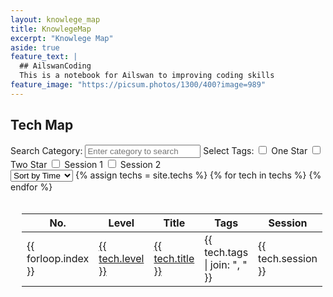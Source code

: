 ```yaml
---
layout: knowlege_map
title: KnowlegeMap
excerpt: "Knowlege Map"
aside: true
feature_text: |
  ## AilswanCoding
  This is a notebook for Ailswan to improving coding skills
feature_image: "https://picsum.photos/1300/400?image=989"
---
```


 
<h2>Tech Map</h2>

<div class="tag-filter">
    <label for="searchCategory">Search Category:</label>
    <input type="text" id="searchCategory" placeholder="Enter category to search">
    <label>Select Tags:</label>
    <input type="checkbox" id="oneStarCheckbox"> One Star
    <input type="checkbox" id="twoStarCheckbox"> Two Star
    <input type="checkbox" id="session1Checkbox"> Session 1
    <input type="checkbox" id="session2Checkbox"> Session 2
</div>

<select id="sortDropdown">
    <option value="time">Sort by Time</option>
    <option value="level">Sort by Level</option>
    <option value="title">Sort by Title</option>
</select>

<table style="border-collapse: collapse; width: 100%; padding: 18px;">
  <thead>
    <tr>
      <th>No.</th>
      <th>Level</th>
      <th>Title</th>
      <th>Tags</th>
      <th>Session</th>
    </tr>
  </thead>
  <tbody>
    {% assign techs = site.techs %}
    {% for tech in techs %}
    <tr data-time="{{ tech.date | date: '%Y-%m-%d' }}" data-tags="{{ tech.tags | join: ',' }}" data-session="{{ tech.session }}">
        <td>{{ forloop.index }}</td>
        <td><a href="{{ tech.url }}" style="{% if tech.level == 'hard' %}color: #f44336;{% elsif tech.level == 'medium' %}color: #f68140;{% endif %}">{{ tech.level }}</a></td>
        <td><a href="{{ tech.url }}">{{ tech.title }}</a></td>
        <td>{{ tech.tags | join: ", " }}</td>
        <td>{{ tech.session }}</td>
    </tr>
    {% endfor %}
  </tbody>
</table>

<script>
// JavaScript for sorting and filtering (same as your home page)
</script>
